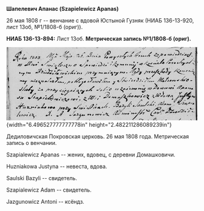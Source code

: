 **Шапелевич Апанас (Szapielewicz Apanas)**

26 мая 1808 г -- венчание с вдовой Юстыной Гузняк (НИАБ 136-13-920, лист
13об, №1/1808-б (ориг)).

**НИАБ 136-13-894:** Лист 13об. **Метрическая запись №1/1808-б (ориг).**

![](./media/ca1db8cbd930d5fc801cacb491d54cd075833363.png){width="6.496527777777778in"
height="2.482211286089239in"}

Дедиловичская Покровская церковь. 26 мая 1808 года. Метрическая запись о
венчании.

Szapialewicz Apanas -- жених, вдовец, с деревни Домашковичи.

Huzniakowa Justyna -- невеста, вдова.

Saulski Bazyli -- свидетель.

Szapialewicz Adam -- свидетель.

Jazgunowicz Antoni -- ксёндз.
